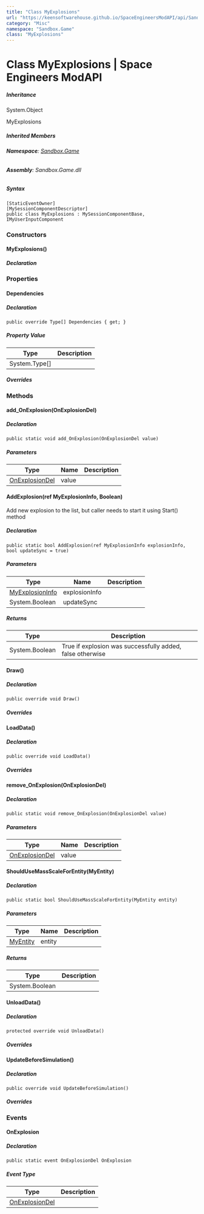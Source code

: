 ```yaml
---
title: "Class MyExplosions"
url: "https://keensoftwarehouse.github.io/SpaceEngineersModAPI/api/Sandbox.Game.MyExplosions.html"
category: "Misc"
namespace: "Sandbox.Game"
class: "MyExplosions"
---
```


# Class MyExplosions | Space Engineers ModAPI

##### Inheritance

System.Object

MyExplosions

##### Inherited Members

###### **Namespace**: [Sandbox.Game](https://keensoftwarehouse.github.io/SpaceEngineersModAPI/api/Sandbox.Game.html)

###### **Assembly**: Sandbox.Game.dll

##### Syntax

```
[StaticEventOwner]
[MySessionComponentDescriptor]
public class MyExplosions : MySessionComponentBase, IMyUserInputComponent
```

### Constructors

#### MyExplosions()

##### Declaration

### Properties

#### Dependencies

##### Declaration

```
public override Type[] Dependencies { get; }
```

##### Property Value

| Type | Description |
| --- | --- |
| System.Type\[\] |     |

##### Overrides

### Methods

#### add\_OnExplosion(OnExplosionDel)

##### Declaration

```
public static void add_OnExplosion(OnExplosionDel value)
```

##### Parameters

| Type | Name | Description |
| --- | --- | --- |
| [OnExplosionDel](https://keensoftwarehouse.github.io/SpaceEngineersModAPI/api/Sandbox.Game.OnExplosionDel.html) | value |     |

#### AddExplosion(ref MyExplosionInfo, Boolean)

Add new explosion to the list, but caller needs to start it using Start() method

##### Declaration

```
public static bool AddExplosion(ref MyExplosionInfo explosionInfo, bool updateSync = true)
```

##### Parameters

| Type | Name | Description |
| --- | --- | --- |
| [MyExplosionInfo](https://keensoftwarehouse.github.io/SpaceEngineersModAPI/api/Sandbox.Game.MyExplosionInfo.html) | explosionInfo |     |
| System.Boolean | updateSync |     |

##### Returns

| Type | Description |
| --- | --- |
| System.Boolean | True if explosion was successfully added, false otherwise |

#### Draw()

##### Declaration

```
public override void Draw()
```

##### Overrides

#### LoadData()

##### Declaration

```
public override void LoadData()
```

##### Overrides

#### remove\_OnExplosion(OnExplosionDel)

##### Declaration

```
public static void remove_OnExplosion(OnExplosionDel value)
```

##### Parameters

| Type | Name | Description |
| --- | --- | --- |
| [OnExplosionDel](https://keensoftwarehouse.github.io/SpaceEngineersModAPI/api/Sandbox.Game.OnExplosionDel.html) | value |     |

#### ShouldUseMassScaleForEntity(MyEntity)

##### Declaration

```
public static bool ShouldUseMassScaleForEntity(MyEntity entity)
```

##### Parameters

| Type | Name | Description |
| --- | --- | --- |
| [MyEntity](https://keensoftwarehouse.github.io/SpaceEngineersModAPI/api/VRage.Game.Entity.MyEntity.html) | entity |     |

##### Returns

| Type | Description |
| --- | --- |
| System.Boolean |     |

#### UnloadData()

##### Declaration

```
protected override void UnloadData()
```

##### Overrides

#### UpdateBeforeSimulation()

##### Declaration

```
public override void UpdateBeforeSimulation()
```

##### Overrides

### Events

#### OnExplosion

##### Declaration

```
public static event OnExplosionDel OnExplosion
```

##### Event Type

| Type | Description |
| --- | --- |
| [OnExplosionDel](https://keensoftwarehouse.github.io/SpaceEngineersModAPI/api/Sandbox.Game.OnExplosionDel.html) |     |